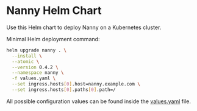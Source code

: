 # Nanny Helm Chart

Use this Helm chart to deploy Nanny on a Kubernetes cluster.

Minimal Helm deployment command:
```bash
helm upgrade nanny . \
  --install \
  --atomic \
  --version 0.4.2 \
  --namespace nanny \
  -f values.yaml \
  --set ingress.hosts[0].host=nanny.example.com \
  --set ingress.hosts[0].paths[0].path=/
```

All possible configuration values can be found inside the [values.yaml](values.yaml) file.